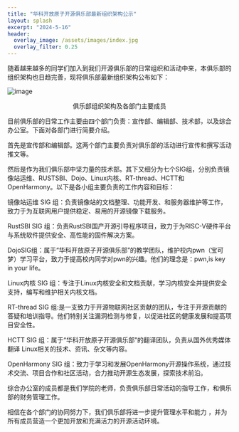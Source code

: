 ```yaml
---
title: "华科开放原子开源俱乐部最新组织架构公示"
layout: splash
excerpt: "2024-5-16"
header:
  overlay_image: /assets/images/index.jpg
  overlay_filter: 0.25
---
```

随着越来越多的同学们加入到我们开源俱乐部的日常组织和活动中来，本俱乐部的组织架构也日趋完善，现将俱乐部最新组织架构公布如下：

![image](https://github.com/gitveg/OpenAtomClub/assets/images/OpenAtomClub_Orgnization_structure.jpg)
	<div style="text-align: center;">
	俱乐部组织架构及各部门主要成员
	</div>

目前俱乐部的日常工作主要由四个部门负责：宣传部、编辑部、技术部，以及综合办公室。下面对各部门进行简要介绍。

首先是宣传部和编辑部。这两个部门主要负责对俱乐部的活动进行宣传和撰写活动推文等。

然后是作为我们俱乐部中坚力量的技术部。其下又细分为七个SIG组，分别负责镜像站运维、RUSTSBI、Dojo、Linux内核、RT-thread、HCTT和OpenHarmony。以下是各小组主要负责的工作内容和目标：

镜像站运维 SIG 组：负责镜像站的文档整理、功能开发、和服务器维护等工作，致力于为互联网用户提供稳定、易用的开源镜像下载服务。

RustSBI SIG 组：负责RustSBI国产开源引导程序项目，致力于为RISC-V硬件平台与系统软件提供安全、高性能的固件解决方案。

DojoSIG组：属于“华科开放原子开源俱乐部”的教学团队，维护校内pwn（宝可梦）学习平台，致力于提高校内同学对pwn的兴趣。他们的理念是：pwn,is key in your life。

Linux内核 SIG 组：专注于Linux内核安全和文档贡献，学习内核安全并提供安全支持，编写和维护相关内核文档。

RT-thread SIG 组:是一支致力于开源物联网社区贡献的团队，专注于开源贡献的答疑和培训指导。他们特别关注漏洞检测与修复，以促进社区的健康发展和提高项目安全性。

HCTT SIG 组：属于“华科开放原子开源俱乐部”的翻译团队，负责从国外优秀媒体翻译 Linux相关的技术、资讯、杂文等内容。

OpenHarmony SIG 组：致力于学习和发展OpenHarmony开源操作系统，通过技术交流、项目合作和社区活动，合力推动开源生态发展，探索技术前沿。

综合办公室的成员都是我们学院的老师，负责俱乐部日常活动的指导工作，和俱乐部的财务管理工作。

相信在各个部门的协同努力下，我们俱乐部将进一步提升管理水平和能力 ，并为所有成员营造一个更加开放和充满活力的开源活动环境。



